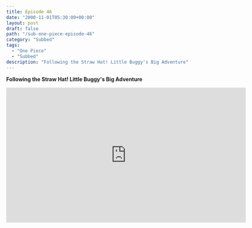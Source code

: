 ```yaml
---
title: Episode 46
date: "2000-11-01T05:30:00+00:00"
layout: post
draft: false
path: "/sub-one-piece-episode-46"
category: "Subbed"
tags:
  - "One Piece"
  - "Subbed"
description: "Following the Straw Hat! Little Buggy's Big Adventure"
---
```


**Following the Straw Hat! Little Buggy's Big Adventure**

<iframe width="640" height="360" src="https://www.fembed.com/v/6mv2ywdgd9r" frameborder="0" marginwidth=0 marginheight=0 scrolling=no allowfullscreen></iframe>

